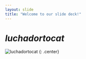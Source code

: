 ```yaml
---
layout: slide
title: "Welcome to our slide deck!"
---
```


# _luchadortocat_

![luchadortocat](https://octodex.github.com/images/luchadortocat.png)
{: .center}
